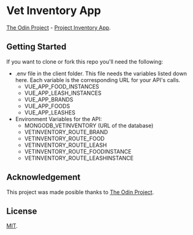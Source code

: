 # Vet Inventory App
[The Odin Project](https://www.theodinproject.com/) - [Project Inventory App](https://www.theodinproject.com/courses/nodejs/lessons/inventory-application).

## Getting Started
If you want to clone or fork this repo you'll need the following:
* .env file in the client folder. This file needs the variables listed
  down here. Each variable is the corresponding URL for your API's calls.
  * VUE_APP_FOOD_INSTANCES
  * VUE_APP_LEASH_INSTANCES
  * VUE_APP_BRANDS
  * VUE_APP_FOODS
  * VUE_APP_LEASHES
* Environment Variables for the API:
  * MONGODB_VETINVENTORY (URL of the database)
  * VETINVENTORY_ROUTE_BRAND
  * VETINVENTORY_ROUTE_FOOD
  * VETINVENTORY_ROUTE_LEASH
  * VETINVENTORY_ROUTE_FOODINSTANCE
  * VETINVENTORY_ROUTE_LEASHINSTANCE


## Acknowledgement
This project was made posible thanks to [The Odin Project](https://www.theodinproject.com/).

## License
[MIT](https://mit-license.org/).
